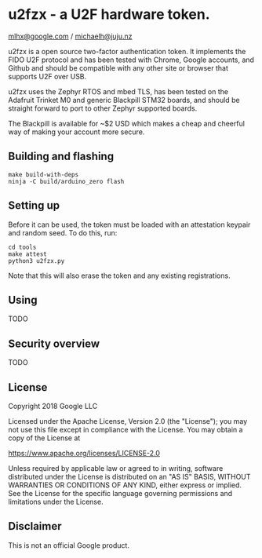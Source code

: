 # u2fzx - a U2F hardware token.

mlhx@google.com / michaelh@juju.nz

u2fzx is a open source two-factor authentication token.  It implements
the FIDO U2F protocol and has been tested with Chrome, Google
accounts, and Github and should be compatible with any other site or
browser that supports U2F over USB.

u2fzx uses the Zephyr RTOS and mbed TLS, has been tested on the
Adafruit Trinket M0 and generic Blackpill STM32 boards, and should be
straight forward to port to other Zephyr supported boards.

The Blackpill is available for ~$2 USD which makes a cheap and
cheerful way of making your account more secure.

## Building and flashing

    make build-with-deps
	ninja -C build/arduino_zero flash

## Setting up

Before it can be used, the token must be loaded with an attestation
keypair and random seed.  To do this, run:

    cd tools
	make attest
	python3 u2fzx.py

Note that this will also erase the token and any existing
registrations.

## Using

TODO

## Security overview

TODO

## License

Copyright 2018 Google LLC

Licensed under the Apache License, Version 2.0 (the "License");
you may not use this file except in compliance with the License.
You may obtain a copy of the License at

https://www.apache.org/licenses/LICENSE-2.0

Unless required by applicable law or agreed to in writing, software
distributed under the License is distributed on an "AS IS" BASIS,
WITHOUT WARRANTIES OR CONDITIONS OF ANY KIND, either express or implied.
See the License for the specific language governing permissions and
limitations under the License.

## Disclaimer

This is not an official Google product.
